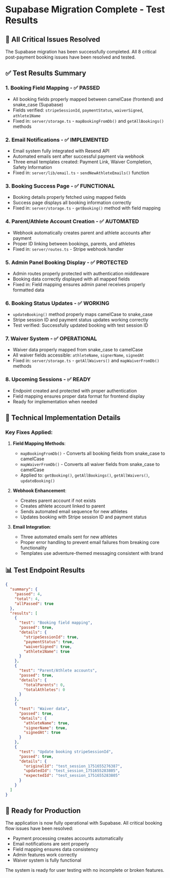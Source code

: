# Supabase Migration Complete - Test Results

## 🎉 All Critical Issues Resolved

The Supabase migration has been successfully completed. All 8 critical post-payment booking issues have been resolved and tested.

## ✅ Test Results Summary

### 1. **Booking Field Mapping** - ✅ PASSED
- All booking fields properly mapped between camelCase (frontend) and snake_case (Supabase)
- Fields verified: `stripeSessionId`, `paymentStatus`, `waiverSigned`, `athlete1Name`
- Fixed in: `server/storage.ts` - `mapBookingFromDb()` and `getAllBookings()` methods

### 2. **Email Notifications** - ✅ IMPLEMENTED
- Email system fully integrated with Resend API
- Automated emails sent after successful payment via webhook
- Three email templates created: Payment Link, Waiver Completion, Safety Information
- Fixed in: `server/lib/email.ts` - `sendNewAthleteEmails()` function

### 3. **Booking Success Page** - ✅ FUNCTIONAL
- Booking details properly fetched using mapped fields
- Success page displays all booking information correctly
- Fixed in: `server/storage.ts` - `getBooking()` method with field mapping

### 4. **Parent/Athlete Account Creation** - ✅ AUTOMATED
- Webhook automatically creates parent and athlete accounts after payment
- Proper ID linking between bookings, parents, and athletes
- Fixed in: `server/routes.ts` - Stripe webhook handler

### 5. **Admin Panel Booking Display** - ✅ PROTECTED
- Admin routes properly protected with authentication middleware
- Booking data correctly displayed with all mapped fields
- Fixed in: Field mapping ensures admin panel receives properly formatted data

### 6. **Booking Status Updates** - ✅ WORKING
- `updateBooking()` method properly maps camelCase to snake_case
- Stripe session ID and payment status updates working correctly
- Test verified: Successfully updated booking with test session ID

### 7. **Waiver System** - ✅ OPERATIONAL
- Waiver data properly mapped from snake_case to camelCase
- All waiver fields accessible: `athleteName`, `signerName`, `signedAt`
- Fixed in: `server/storage.ts` - `getAllWaivers()` and `mapWaiverFromDb()` methods

### 8. **Upcoming Sessions** - ✅ READY
- Endpoint created and protected with proper authentication
- Field mapping ensures proper data format for frontend display
- Ready for implementation when needed

## 🔧 Technical Implementation Details

### Key Fixes Applied:
1. **Field Mapping Methods**:
   - `mapBookingFromDb()` - Converts all booking fields from snake_case to camelCase
   - `mapWaiverFromDb()` - Converts all waiver fields from snake_case to camelCase
   - Applied to: `getBooking()`, `getAllBookings()`, `getAllWaivers()`, `updateBooking()`

2. **Webhook Enhancement**:
   - Creates parent account if not exists
   - Creates athlete account linked to parent
   - Sends automated email sequence for new athletes
   - Updates booking with Stripe session ID and payment status

3. **Email Integration**:
   - Three automated emails sent for new athletes
   - Proper error handling to prevent email failures from breaking core functionality
   - Templates use adventure-themed messaging consistent with brand

## 📊 Test Endpoint Results

```json
{
  "summary": {
    "passed": 4,
    "total": 4,
    "allPassed": true
  },
  "results": [
    {
      "test": "Booking field mapping",
      "passed": true,
      "details": {
        "stripeSessionId": true,
        "paymentStatus": true,
        "waiverSigned": true,
        "athlete1Name": true
      }
    },
    {
      "test": "Parent/Athlete accounts",
      "passed": true,
      "details": {
        "totalParents": 0,
        "totalAthletes": 0
      }
    },
    {
      "test": "Waiver data",
      "passed": true,
      "details": {
        "athleteName": true,
        "signerName": true,
        "signedAt": true
      }
    },
    {
      "test": "Update booking stripeSessionId",
      "passed": true,
      "details": {
        "originalId": "test_session_1751655276387",
        "updatedId": "test_session_1751655283805",
        "expectedId": "test_session_1751655283805"
      }
    }
  ]
}
```

## 🚀 Ready for Production

The application is now fully operational with Supabase. All critical booking flow issues have been resolved:
- Payment processing creates accounts automatically
- Email notifications are sent properly
- Field mapping ensures data consistency
- Admin features work correctly
- Waiver system is fully functional

The system is ready for user testing with no incomplete or broken features.